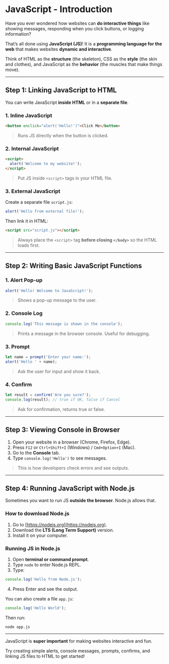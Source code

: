 # JavaScript - Introduction

Have you ever wondered how websites can **do interactive things** like showing messages, responding when you click buttons, or logging information?

That’s all done using **JavaScript (JS)**! It is a **programming language for the web** that makes websites **dynamic and interactive**.

Think of HTML as the **structure** (the skeleton), CSS as the **style** (the skin and clothes), and JavaScript as the **behavior** (the muscles that make things move).

---

## Step 1: Linking JavaScript to HTML

You can write JavaScript **inside HTML** or in a **separate file**.

### 1. Inline JavaScript

```html
<button onclick="alert('Hello!')">Click Me</button>
```

> Runs JS directly when the button is clicked.

### 2. Internal JavaScript

```html
<script>
  alert('Welcome to my website!');
</script>
```

> Put JS inside `<script>` tags in your HTML file.

### 3. External JavaScript

Create a separate file `script.js`:

```javascript
alert('Hello from external file!');
```

Then link it in HTML:

```html
<script src="script.js"></script>
```

> Always place the `<script>` tag **before closing `</body>`** so the HTML loads first.

---

## Step 2: Writing Basic JavaScript Functions

### 1. Alert Pop-up

```javascript
alert('Hello! Welcome to JavaScript!');
```

> Shows a pop-up message to the user.

### 2. Console Log

```javascript
console.log('This message is shown in the console');
```

> Prints a message in the browser console. Useful for debugging.

### 3. Prompt

```javascript
let name = prompt('Enter your name:');
alert('Hello ' + name);
```

> Ask the user for input and show it back.

### 4. Confirm

```javascript
let result = confirm('Are you sure?');
console.log(result); // true if OK, false if Cancel
```

> Ask for confirmation, returns true or false.

---

## Step 3: Viewing Console in Browser

1. Open your website in a browser (Chrome, Firefox, Edge).
2. Press `F12` or `Ctrl+Shift+I` (Windows) / `Cmd+Option+I` (Mac).
3. Go to the **Console** tab.
4. Type `console.log('Hello')` to see messages.

> This is how developers check errors and see outputs.

---

## Step 4: Running JavaScript with Node.js

Sometimes you want to run JS **outside the browser**. Node.js allows that.

### How to download Node.js

1. Go to [https://nodejs.org](https://nodejs.org).
2. Download the **LTS (Long Term Support)** version.
3. Install it on your computer.

### Running JS in Node.js

1. Open **terminal or command prompt**.
2. Type `node` to enter Node.js REPL.
3. Type:

```javascript
console.log('Hello from Node.js');
```

4. Press Enter and see the output.

You can also create a file `app.js`:

```javascript
console.log('Hello World');
```

Then run:

```
node app.js
```

---

JavaScript is **super important** for making websites interactive and fun.

Try creating simple alerts, console messages, prompts, confirms, and linking JS files to HTML to get started!
